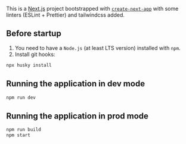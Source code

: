 This is a [Next.js](https://nextjs.org/) project bootstrapped with [`create-next-app`](https://github.com/vercel/next.js/tree/canary/packages/create-next-app) with some linters (ESLint + Prettier) and tailwindcss added.

## Before startup

1. You need to have a `Node.js` (at least LTS version) installed with `npm`.
2. Install git hooks:

```bash
npx husky install
```

## Running the application in dev mode

```bash
npm run dev
```

## Running the application in prod mode

```bash
npm run build
npm start
```

